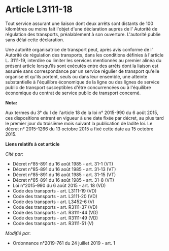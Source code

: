 # Article L3111-18

Tout service assurant une liaison dont deux arrêts sont distants de 100 kilomètres ou moins fait l'objet d'une déclaration
auprès de l'       Autorité de régulation des transports, préalablement à son ouverture. L'autorité publie sans délai cette
déclaration. 

Une autorité organisatrice de transport peut, après avis conforme de l'       Autorité de régulation des transports, dans les
conditions définies à l'article L. 3111-19, interdire ou limiter les services mentionnés au premier alinéa du présent article
lorsqu'ils sont exécutés entre des arrêts dont la liaison est assurée sans correspondance par un service régulier de
transport qu'elle organise et qu'ils portent, seuls ou dans leur ensemble, une atteinte substantielle à l'équilibre
économique de la ligne ou des lignes de service public de transport susceptibles d'être concurrencées ou à l'équilibre
économique du contrat de service public de transport concerné.

**Nota:**

Aux termes du 3° du I de l'article 18 de la loi n° 2015-990 du 6 août 2015, ces dispositions entrent en vigueur à une date
fixée par décret, au plus tard le premier jour du troisième mois suivant la publication de ladite loi. Le décret n° 2015-1266
du 13 octobre 2015 a fixé cette date au 15 octobre 2015.

**Liens relatifs à cet article**

_Cité par_:

  - Décret n°85-891 du 16 août 1985 - art. 31-1 (VT)
  - Décret n°85-891 du 16 août 1985 - art. 31-13 (VT)
  - Décret n°85-891 du 16 août 1985 - art. 31-15 (VT)
  - Décret n°85-891 du 16 août 1985 - art. 31-8 (VT)
  - Loi n°2015-990 du 6 août 2015 - art. 18 (VD)
  - Code des transports - art. L3111-19 (VD)
  - Code des transports - art. L3111-20 (VD)
  - Code des transports - art. L3452-6 (V)
  - Code des transports - art. R3111-37 (VD)
  - Code des transports - art. R3111-44 (VD)
  - Code des transports - art. R3111-49 (VD)
  - Code des transports - art. R3111-51 (V)

_Modifié par_:

  - Ordonnance n°2019-761 du 24 juillet 2019 - art. 1
